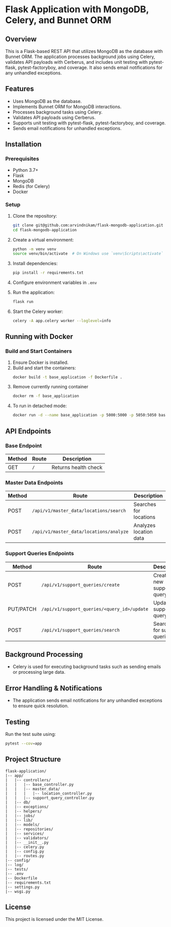 # Flask Application with MongoDB, Celery, and Bunnet ORM

## Overview
This is a Flask-based REST API that utilizes MongoDB as the database with Bunnet ORM. The application processes background jobs using Celery, validates API payloads with Cerberus, and includes unit testing with pytest-flask, pytest-factoryboy, and coverage. It also sends email notifications for any unhandled exceptions.

## Features
- Uses MongoDB as the database.
- Implements Bunnet ORM for MongoDB interactions.
- Processes background tasks using Celery.
- Validates API payloads using Cerberus.
- Supports unit testing with pytest-flask, pytest-factoryboy, and coverage.
- Sends email notifications for unhandled exceptions.

## Installation

### Prerequisites
- Python 3.7+
- Flask
- MongoDB
- Redis (for Celery)
- Docker

### Setup

1. Clone the repository:
   ```sh
   git clone git@github.com:arvindnikam/flask-mongodb-application.git
   cd flask-mongodb-application
   ```
2. Create a virtual environment:
   ```sh
   python -m venv venv
   source venv/bin/activate  # On Windows use `venv\Scripts\activate`
   ```
3. Install dependencies:
   ```sh
   pip install -r requirements.txt
   ```
4. Configure environment variables in `.env`

5. Run the application:
   ```sh
   flask run
   ```
6. Start the Celery worker:
   ```sh
   celery -A app.celery worker --loglevel=info
   ```

## Running with Docker

### Build and Start Containers
1. Ensure Docker is installed.
2. Build and start the containers:
   ```sh
   docker build -t base_application -f Dockerfile .
   ```
3. Remove currently running container
   ```sh
   docker rm -f base_application
   ```
4. To run in detached mode:
   ```sh
   docker run -d --name base_application -p 5000:5000 -p 5050:5050 base_application
   ```

## API Endpoints

### Base Endpoint
| Method | Route | Description          |
|--------|-------|----------------------|
| GET    | `/`   | Returns health check |

### Master Data Endpoints
| Method | Route                                      | Description                 |
|--------|--------------------------------------------|-----------------------------|
| POST   | `/api/v1/master_data/locations/search`    | Searches for locations      |
| POST   | `/api/v1/master_data/locations/analyze`   | Analyzes location data      |

### Support Queries Endpoints
| Method    | Route                                  | Description                     |
|-----------|----------------------------------------|---------------------------------|
| POST      | `/api/v1/support_queries/create`      | Creates a new support query    |
| PUT/PATCH | `/api/v1/support_queries/<query_id>/update` | Updates a support query    |
| POST      | `/api/v1/support_queries/search`      | Searches for support queries   |

## Background Processing
- Celery is used for executing background tasks such as sending emails or processing large data.

## Error Handling & Notifications
- The application sends email notifications for any unhandled exceptions to ensure quick resolution.

## Testing
Run the test suite using:
```sh
pytest --cov=app
```

## Project Structure
```
flask-application/
|-- app/
|   |-- controllers/
|   |   |-- base_controller.py
|   |   |-- master_data/
|   |   |   |-- location_controller.py
|   |   |-- support_query_controller.py
|   |-- db/
|   |-- exceptions/
|   |-- helpers/
|   |-- jobs/
|   |-- lib/
|   |-- models/
|   |-- repositories/
|   |-- services/
|   |-- validators/
|   |-- __init__.py
|   |-- celery.py
|   |-- config.py
|   |-- routes.py
|-- config/
|-- log/
|-- tests/
|-- .env
|-- Dockerfile
|-- requirements.txt
|-- settings.py
|-- wsgi.py
```

## License
This project is licensed under the MIT License.
